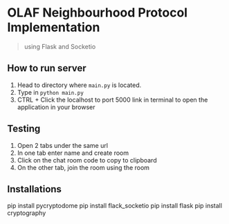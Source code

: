 # OLAF Neighbourhood Protocol Implementation
>using Flask and Socketio
## How to run server
1. Head to directory where `main.py` is located.
2. Type in `python main.py`
3. CTRL + Click the localhost to port 5000 link in terminal to open the application in your browser

## Testing
1. Open 2 tabs under the same url
2. In one tab enter name and create room
3. Click on the chat room code to copy to clipboard
4. On the other tab, join the room using the room

## Installations
pip install pycryptodome
pip install flack_socketio
pip install flask
pip install cryptography